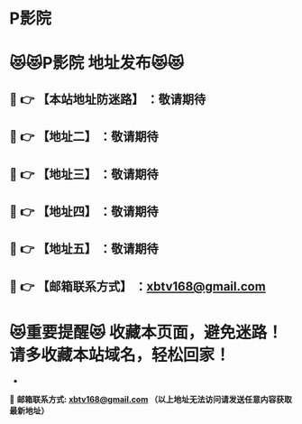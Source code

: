 # P影院
:heart_eyes_cat::heart_eyes_cat:P影院 地址发布:heart_eyes_cat::heart_eyes_cat:
==
:kiss: :point_right: 【本站地址防迷路】 ：敬请期待
------
:kiss: :point_right: 【地址二】 ：敬请期待
------
:kiss: :point_right: 【地址三】 ：敬请期待
------
:kiss: :point_right: 【地址四】 ：敬请期待
------
:kiss: :point_right: 【地址五】 ：敬请期待
------
:kiss: :point_right: 【邮箱联系方式】 ：xbtv168@gmail.com
------
:heart_eyes_cat:重要提醒:heart_eyes_cat: 收藏本页面，避免迷路！请多收藏本站域名，轻松回家！
==

-

:love_letter: __邮箱联系方式: xbtv168@gmail.com （以上地址无法访问请发送任意内容获取最新地址）__
